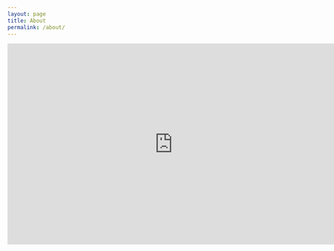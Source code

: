 ```yaml
---
layout: page
title: About
permalink: /about/
---
```


<script id="asciicast-465367" src="https://asciinema.org/a/465367.js" async>
</script>

<div id="twitch-embed"></div>

<script src="https://player.twitch.tv/js/embed/v1.js"></script>

<script type="text/javascript">
  new Twitch.Player("twitch-embed", {
    channel: "ganesh_gunas",
    width: 740,
    height: 451,
  });
</script>

<script async
  class="speakerdeck-embed"
  data-id="5061422f64b44ef6b2afada1fd6f7899"
  data-ratio="1.77777777777778"
  src="https:///speakerdeck.com/assets/embed.js">
</script>

<script type="text/javascript">
  new Twitch.Player("twitch-embed", {
    video: "1280410211",
    width: 740,
    height: 451,
  });
</script>

<iframe 
  width="740" height="451" 
  src="https://www.youtube.com/embed/yMPsTUbUMuI"
  title="Testing"
  frameborder="0" 
  allow="accelerometer; autoplay; clipboard-write; encrypted-media; gyroscope; picture-in-picture" 
  allowfullscreen>
</iframe>

